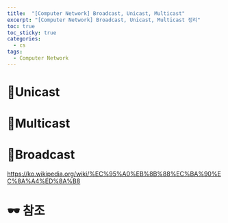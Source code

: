 ```yaml
---
title:  "[Computer Network] Broadcast, Unicast, Multicast"
excerpt: "[Computer Network] Broadcast, Unicast, Multicast 정리"
toc: true
toc_sticky: true
categories:
  - cs
tags:
  - Computer Network
---
```



# 📝Unicast

# 📝Multicast

# 📝Broadcast



https://ko.wikipedia.org/wiki/%EC%95%A0%EB%8B%88%EC%BA%90%EC%8A%A4%ED%8A%B8

# **🕶 참조**



